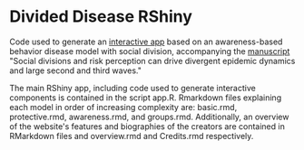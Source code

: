 # Divided Disease RShiny

Code used to generate an [interactive app](https://mallory-harris.shinyapps.io/divided-disease/) based on an awareness-based behavior disease model with social division, accompanying the [manuscript](https://doi.org/10.1101/2022.05.20.22275407) "Social divisions and risk perception can drive divergent epidemic dynamics and large second and third waves."

The main RShiny app, including code used to generate interactive components is contained in the script app.R. Rmarkdown files explaining each model in order of increasing complexity are: basic.rmd, protective.rmd, awareness.rmd, and groups.rmd. Additionally, an overview of the website's features and biographies of the creators are contained in RMarkdown files and overview.rmd and Credits.rmd respectively.

